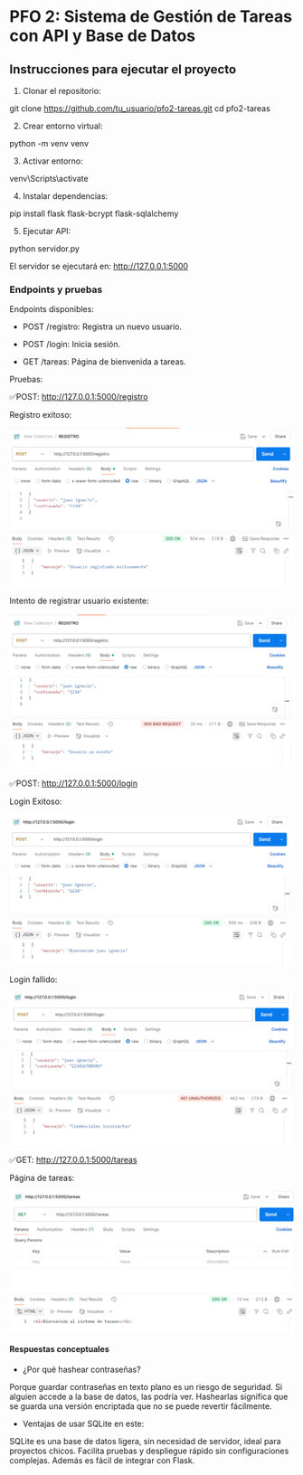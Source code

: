 # PFO 2: Sistema de Gestión de Tareas con API y Base de Datos

## Instrucciones para ejecutar el proyecto

1. Clonar el repositorio:

git clone https://github.com/tu_usuario/pfo2-tareas.git
cd pfo2-tareas

2. Crear entorno virtual:

python -m venv venv

3. Activar entorno:

venv\Scripts\activate

4. Instalar dependencias: 

pip install flask flask-bcrypt flask-sqlalchemy

5. Ejecutar API: 

python servidor.py

El servidor se ejecutará en: http://127.0.0.1:5000

### Endpoints y pruebas

Endpoints disponibles:

- POST /registro: Registra un nuevo usuario.

- POST /login: Inicia sesión.

- GET /tareas: Página de bienvenida a tareas.


Pruebas:

✅POST: http://127.0.0.1:5000/registro

Registro exitoso:

![Registro exitoso](capturas/registroExitoso.png)

Intento de registrar usuario existente:

![Registro usuario existente](capturas/usuarioExiste.png)

✅POST: http://127.0.0.1:5000/login

Login Exitoso:

![Login Exitoso](capturas/loginExitoso.png)

Login fallido:

![Login fallido](capturas/credencialesIncorrectas.png)

✅GET: http://127.0.0.1:5000/tareas

Página de tareas:

![Tareas bienvenida](capturas/pantallaTareas.png)


#### Respuestas conceptuales

- ¿Por qué hashear contraseñas?

Porque guardar contraseñas en texto plano es un riesgo de seguridad. Si alguien accede a la base de datos, las podría ver. Hashearlas significa que se guarda una versión encriptada que no se puede revertir fácilmente.

- Ventajas de usar SQLite en este:

SQLite es una base de datos ligera, sin necesidad de servidor, ideal para proyectos chicos. Facilita pruebas y despliegue rápido sin configuraciones complejas. Además es fácil de integrar con Flask.





